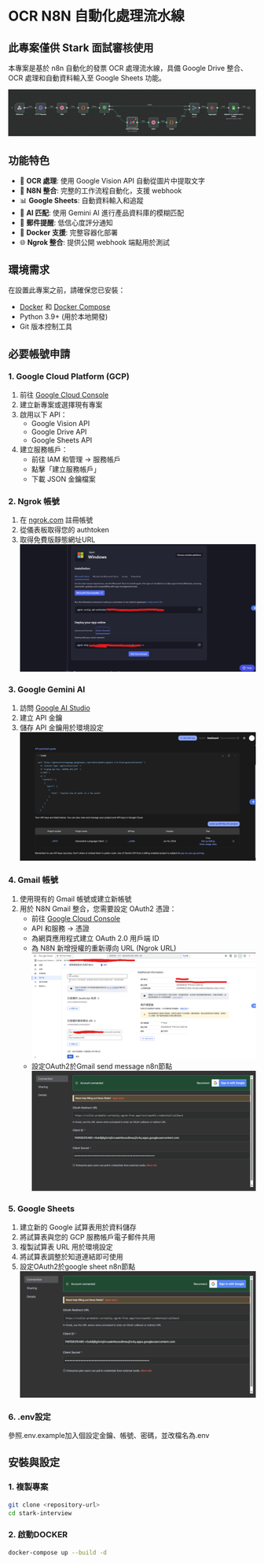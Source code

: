 # OCR N8N 自動化處理流水線

## 此專案僅供 Stark 面試審核使用

本專案是基於 n8n 自動化的發票 OCR 處理流水線，具備 Google Drive 整合、OCR 處理和自動資料輸入至 Google Sheets 功能。

![Alt text](readme-pics/ocr-pipeline-overview.png)

## 功能特色

- 📄 **OCR 處理**: 使用 Google Vision API 自動從圖片中提取文字
- 🔗 **N8N 整合**: 完整的工作流程自動化，支援 webhook
- 📊 **Google Sheets**: 自動資料輸入和追蹤
- 🤖 **AI 匹配**: 使用 Gemini AI 進行產品資料庫的模糊匹配
- 📧 **郵件提醒**: 低信心度評分通知
- 🐳 **Docker 支援**: 完整容器化部署
- 🌐 **Ngrok 整合**: 提供公開 webhook 端點用於測試

## 環境需求

在設置此專案之前，請確保您已安裝：

- [Docker](https://www.docker.com/get-started) 和 [Docker Compose](https://docs.docker.com/compose/install/)
- Python 3.9+ (用於本地開發)
- Git 版本控制工具

## 必要帳號申請

### 1. Google Cloud Platform (GCP)
1. 前往 [Google Cloud Console](https://console.cloud.google.com/)
2. 建立新專案或選擇現有專案
3. 啟用以下 API：
   - Google Vision API
   - Google Drive API  
   - Google Sheets API
4. 建立服務帳戶：
   - 前往 IAM 和管理 → 服務帳戶
   - 點擊「建立服務帳戶」
   - 下載 JSON 金鑰檔案

### 2. Ngrok 帳號
1. 在 [ngrok.com](https://ngrok.com/) 註冊帳號
2. 從儀表板取得您的 authtoken
3. 取得免費版靜態網址URL
![Alt text](readme-pics/ngrok-setup.png)

### 3. Google Gemini AI
1. 訪問 [Google AI Studio](https://aistudio.google.com/)
2. 建立 API 金鑰
3. 儲存 API 金鑰用於環境設定
![Alt text](readme-pics/gemini-api-key.png)

### 4. Gmail 帳號
1. 使用現有的 Gmail 帳號或建立新帳號
2. 用於 N8N Gmail 整合，您需要設定 OAuth2 憑證：
   - 前往 [Google Cloud Console](https://console.cloud.google.com/)
   - API 和服務 → 憑證
   - 為網頁應用程式建立 OAuth 2.0 用戶端 ID
   - 為 N8N 新增授權的重新導向 URL (Ngrok URL)
   ![Alt text](readme-pics/gcp-setup.png)
   - 設定OAuth2於Gmail send message n8n節點
   ![Alt text](readme-pics/Google-OAuth2-setup.png)

### 5. Google Sheets
1. 建立新的 Google 試算表用於資料儲存
2. 將試算表與您的 GCP 服務帳戶電子郵件共用
3. 複製試算表 URL 用於環境設定
4. 將試算表調整於知道連結即可使用
5. 設定OAuth2於google sheet n8n節點
   ![Alt text](readme-pics/Google-OAuth2-setup.png)

### 6. .env設定
參照.env.example加入個設定金鑰、帳號、密碼，並改檔名為.env



## 安裝與設定

### 1. 複製專案
```bash
git clone <repository-url>
cd stark-interview
```

### 2. 啟動DOCKER
```bash
docker-compose up --build -d
```
